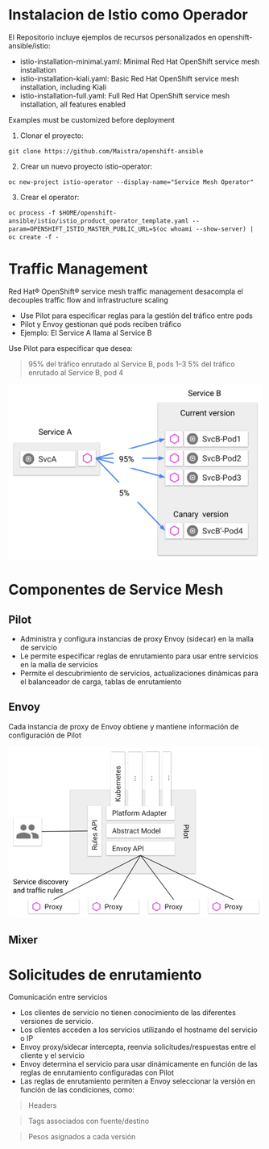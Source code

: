 # Instalacion de Istio como Operador


El Repositorio incluye ejemplos de recursos personalizados en openshift-ansible/istio:

* istio-installation-minimal.yaml: Minimal Red Hat OpenShift service mesh installation
* istio-installation-kiali.yaml: Basic Red Hat OpenShift service mesh installation, including Kiali
* istio-installation-full.yaml: Full Red Hat OpenShift service mesh installation, all features enabled

Examples must be customized before deployment

1. Clonar el proyecto:
```
git clone https://github.com/Maistra/openshift-ansible
```
2. Crear un nuevo proyecto istio-operator:
```
oc new-project istio-operator --display-name="Service Mesh Operator"
```
3. Crear el operator:
```
oc process -f $HOME/openshift-ansible/istio/istio_product_operator_template.yaml --param=OPENSHIFT_ISTIO_MASTER_PUBLIC_URL=$(oc whoami --show-server) | oc create -f -
```



# Traffic Management

Red Hat® OpenShift® service mesh traffic management desacompla el decouples traffic flow and infrastructure scaling

* Use Pilot para especificar reglas para la gestión del tráfico entre pods
* Pilot y Envoy gestionan qué pods reciben tráfico
* Ejemplo: El Service A llama al Service B

Use Pilot para especificar que desea:
> 95% del tráfico enrutado al Service B, pods 1–3
> 5% del tráfico enrutado al Service B, pod 4

![Ref](tm01.png)



# Componentes de Service Mesh
## Pilot

* Administra y configura instancias de proxy Envoy (sidecar) en la malla de servicio
* Le permite especificar reglas de enrutamiento para usar entre servicios en la malla de servicios
* Permite el descubrimiento de servicios, actualizaciones dinámicas para el balanceador de carga, tablas de enrutamiento

## Envoy
Cada instancia de proxy de Envoy obtiene y mantiene información de configuración de Pilot

![Ref](tm02.png)


## Mixer

# Solicitudes de enrutamiento
Comunicación entre servicios
- Los clientes de servicio no tienen conocimiento de las diferentes versiones de servicio.
- Los clientes acceden a los servicios utilizando el hostname del servicio o IP
- Envoy proxy/sidecar intercepta, reenvia solicitudes/respuestas entre el cliente y el servicio
- Envoy determina el servicio para usar dinámicamente en función de las reglas de enrutamiento configuradas con Pilot
- Las reglas de enrutamiento permiten a Envoy seleccionar la versión en función de las condiciones, como:

> Headers

> Tags associados con fuente/destino

> Pesos asignados a cada versión
